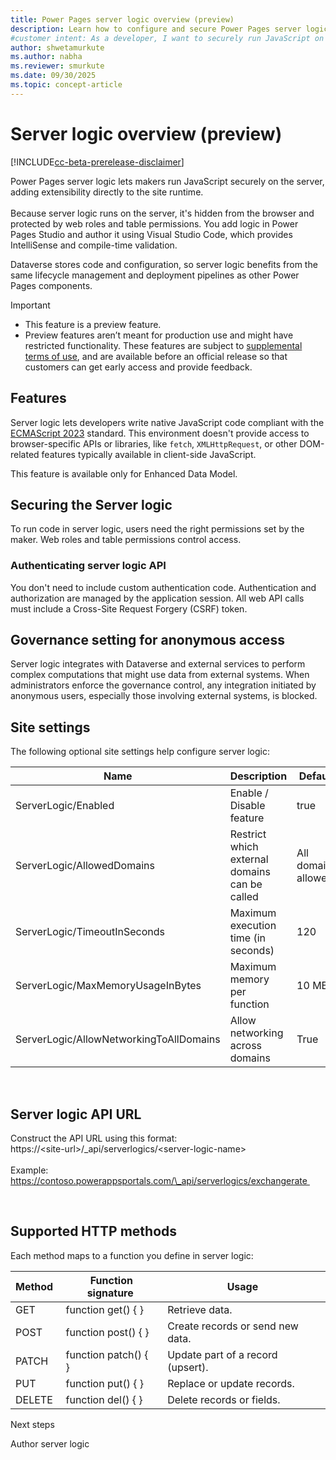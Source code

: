 ```yaml
---
title: Power Pages server logic overview (preview)
description: Learn how to configure and secure Power Pages server logic, including governance settings, API authentication, and site-specific configurations.
#customer intent: As a developer, I want to securely run JavaScript on the server so that I can extend site functionality without exposing code in the browser.
author: shwetamurkute
ms.author: nabha
ms.reviewer: smurkute
ms.date: 09/30/2025
ms.topic: concept-article
---
```


# Server logic overview (preview)

[!INCLUDE[cc-beta-prerelease-disclaimer](../includes/cc-beta-prerelease-disclaimer.md)]

Power Pages server logic lets makers run JavaScript securely on the server, adding extensibility directly to the site runtime.  
   
Because server logic runs on the server, it's hidden from the browser and protected by web roles and table permissions. You add logic in Power Pages Studio and author it using Visual Studio Code, which provides IntelliSense and compile-time validation.  

Dataverse stores code and configuration, so server logic benefits from the same lifecycle management and deployment pipelines as other Power Pages components.  

> [!IMPORTANT]
>
> - This feature is a preview feature.
> - Preview features aren’t meant for production use and might have restricted functionality. These features are subject to [supplemental terms of use](https://go.microsoft.com/fwlink/?linkid=2189520), and are available before an official release so that customers can get early access and provide feedback. 

## Features

Server logic lets developers write native JavaScript code compliant with the [ECMAScript 2023](https://tc39.es/ecma262/2023/) standard. This environment doesn't provide access to browser-specific APIs or libraries, like `fetch`, `XMLHttpRequest`, or other DOM-related features typically available in client-side JavaScript.  

This feature is available only for Enhanced Data Model.

## Securing the Server logic 

To run code in server logic, users need the right permissions set by the maker. Web roles and table permissions control access.

### Authenticating server logic API 

You don't need to include custom authentication code. Authentication and authorization are managed by the application session. All web API calls must include a Cross-Site Request Forgery (CSRF) token.  

## Governance setting for anonymous access 

Server logic integrates with Dataverse and external services to perform complex computations that might use data from external systems. When administrators enforce the governance control, any integration initiated by anonymous users, especially those involving external systems, is blocked.  

## Site settings

The following optional site settings help configure server logic: 

| Name                | Description             | Default                |
|--------------------|-------------------------|------------------------|
| ServerLogic/Enabled              | Enable / Disable feature                 | true  |
| ServerLogic/AllowedDomains    | Restrict which external domains can be called | All domains allowed |
| ServerLogic/TimeoutInSeconds        | Maximum execution time (in seconds)      | 120    |
| ServerLogic/MaxMemoryUsageInBytes   | Maximum memory per function              | 10 MB  |
| ServerLogic/AllowNetworkingToAllDomains | Allow networking across domains         | True   |
 

## Server logic API URL 

Construct the API URL using this format:   
https://\<site-url\>/\_api/serverlogics/\<server-logic-name\>   
   
Example:   
https://contoso.powerappsportals.com/\_api/serverlogics/exchangerate 

 

## Supported HTTP methods 

Each method maps to a function you define in server logic: 

| Method  | Function signature    | Usage                              |
|---------|-----------------------|------------------------------------|
| GET     | function get() { }    | Retrieve data.                     |
| POST    | function post() { }   | Create records or send new data.   |
| PATCH   | function patch() { }  | Update part of a record (upsert).  |
| PUT     | function put() { }    | Replace or update records.         |
| DELETE  | function del() { }    | Delete records or fields.          |

Next steps

Author server logic